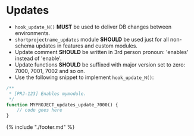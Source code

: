 # Updates

* `hook_update_N()` **MUST** be used to deliver DB changes between environments.
* `shortprojectname_updates` module **SHOULD** be used just for all non-schema updates in features and custom modules.
* Update comment **SHOULD** be written in 3rd person pronoun: 'enables' instead of 'enable'.
* Update functions **SHOULD** be suffixed with major version set to zero: 7000, 7001, 7002 and so on.
* Use the following snippet to implement `hook_update_N()`:

```php
/**
 * [PRJ-123] Enables mymodule.
 */
function MYPROJECT_updates_update_7000() {
	// code goes here
}
```

{% include "./footer.md" %}
